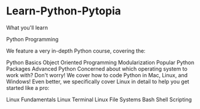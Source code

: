# Learn-Python-Pytopia

What you'll learn

Python Programming

We feature a very in-depth Python course, covering the:

Python Basics
Object Oriented Programming
Modularization
Popular Python Packages
Advanced Python
Concerned about which operating system to work with? Don't worry! We cover how to code Python in Mac, Linux, and Windows! Even better, we specifically cover Linux in detail to help you get started like a pro:

Linux Fundamentals
Linux Terminal
Linux File Systems
Bash Shell Scripting
